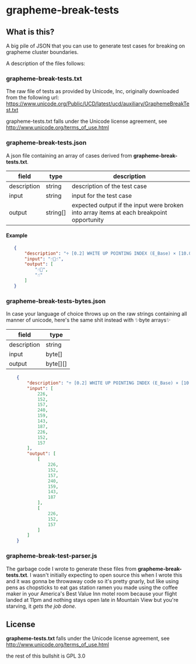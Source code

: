 # grapheme-break-tests

## What is this?

A big pile of JSON that you can use to generate test cases for breaking on
grapheme cluster boundaries.

A description of the files follows:

### grapheme-break-tests.txt

The raw file of tests as provided by Unicode, Inc, originally downloaded from the following url: https://www.unicode.org/Public/UCD/latest/ucd/auxiliary/GraphemeBreakTest.txt


grapheme-tests.txt falls under the Unicode license agreement, see http://www.unicode.org/terms_of_use.html

### grapheme-break-tests.json

A json file containing an array of cases derived from **grapheme-break-tests.txt**.


| field  | type  | description  |
|---|---|---|
| description  | string  | description of the test case  |
| input  | string  | input for the test case  |
| output  | string[]  | expected output if the input were broken into array items at each breakpoint opportunity |

#### Example

 ``` json
    {
        "description": "÷ [0.2] WHITE UP POINTING INDEX (E_Base) × [10.0] EMOJI MODIFIER FITZPATRICK TYPE-1-2 (E_Modifier) ÷ [999.0] WHITE UP POINTING INDEX (E_Base) ÷ [0.3]",
        "input": "☝🏻☝",
        "output": [
            "☝🏻",
            "☝"
        ]
    }

```


### grapheme-break-tests-bytes.json

In case your language of choice throws up on the raw strings containing all manner of unicode, here's the same shit instead with ✨byte arrays✨

| field  | type
|---|---|
| description  | string |
| input  | byte[]  |
| output  | byte[][]  |


``` json
    {
        "description": "÷ [0.2] WHITE UP POINTING INDEX (E_Base) × [10.0] EMOJI MODIFIER FITZPATRICK TYPE-1-2 (E_Modifier) ÷ [999.0] WHITE UP POINTING INDEX (E_Base) ÷ [0.3]",
        "input": [
            226,
            152,
            157,
            240,
            159,
            143,
            187,
            226,
            152,
            157
        ],
        "output": [
            [
                226,
                152,
                157,
                240,
                159,
                143,
                187
            ],
            [
                226,
                152,
                157
            ]
        ]
    }
```


### grapheme-break-test-parser.js

The garbage code I wrote to generate these files from **grapheme-break-tests.txt**. I wasn't initially expecting to open source this when I wrote this and it was gonna be throwaway code so it's pretty gnarly, but like using pens as chopsticks to eat gas station ramen you made using the coffee maker in your America's Best Value Inn motel room because your flight landed at 11pm and nothing stays open late in Mountain View but you're starving, it _gets the job done_.


## License

**grapheme-tests.txt** falls under the Unicode license agreement, see http://www.unicode.org/terms_of_use.html

the rest of this bullshit is GPL 3.0

